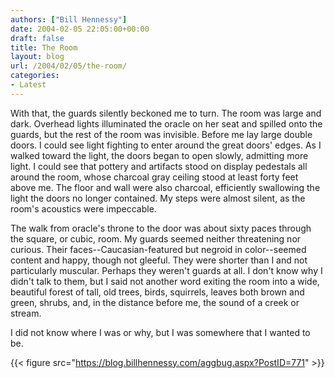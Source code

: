 ```yaml
---
authors: ["Bill Hennessy"]
date: 2004-02-05 22:05:00+00:00
draft: false
title: The Room
layout: blog
url: /2004/02/05/the-room/
categories:
- Latest
---
```


With that, the guards silently beckoned me to turn. The room was large and dark. Overhead lights illuminated the oracle on her seat and spilled onto the guards, but the rest of the room was invisible. Before me lay large double doors. I could see light fighting to enter around the great doors' edges. As I walked toward the light, the doors began to open slowly, admitting more light. I could see that pottery and artifacts stood on display pedestals all around the room, whose charcoal gray ceiling stood at least forty feet above me. The floor and wall were also charcoal, efficiently swallowing the light the doors no longer contained. My steps were almost silent, as the room's acoustics were impeccable.




The walk from oracle's throne to the door was about sixty paces through the square, or cubic, room. My guards seemed neither threatening nor curious. Their faces--Caucasian-featured but negroid in color--seemed content and happy, though not gleeful. They were shorter than I and not particularly muscular. Perhaps they weren't guards at all. I don't know why I didn't talk to them, but I said not another word exiting the room into a wide, beautiful forest of tall, old trees, birds, squirrels, leaves both brown and green, shrubs, and, in the distance before me, the sound of a creek or stream.




I did not know where I was or why, but I was somewhere that I wanted to be.

{{< figure src="https://blog.billhennessy.com/aggbug.aspx?PostID=771" >}}

